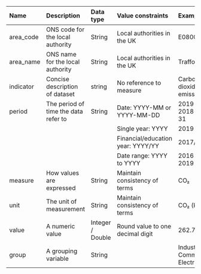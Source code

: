 | Name | Description | Data type | Value constraints |   Example(s) |
|:--|:--|:--|:--|:--|
| area_code | ONS code for the local authority | String | Local authorities in the UK | E08000009 |
| area_name | ONS name for the local authority | String | Local authorities in the UK | Trafford |
| indicator | Concise description of dataset | string | No reference to measure | Carbon dioxide emissions | 
| period | The period of time the data refer to | String | Date: YYYY-MM or YYYY-MM-DD |  2019-01 or 2018-12-31 |
| |  | | Single year: YYYY | 2019 |
| |  | | Financial/education year: YYYY/YY | 2017/18 | 
| |  | | Date range: YYYY to YYYY | 2016 to 2019 |
| measure | How values are expressed | String | Maintain consistency of terms | CO₂ |
| unit | The unit of measurement | String | Maintain consistency of terms | CO₂ (kt) |
| value | A numeric value  | Integer / Double |  Round value to one decimal digit | 262.7 |
| group | A grouping variable  | String |  | Industry & Commercial Electricity |

